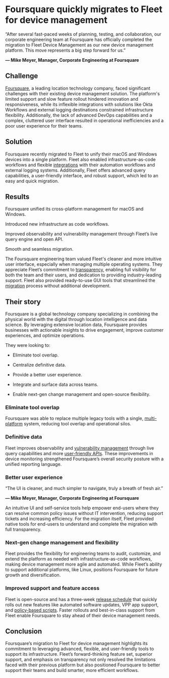 # Foursquare quickly migrates to Fleet for device management

<div purpose="attribution-quote">

“After several fast-paced weeks of planning, testing, and collaboration, our corporate engineering team at Foursquare has officially completed the migration to Fleet Device Management as our new device management platform. This move represents a big step forward for us.”

**— Mike Meyer, Manager, Corporate Engineering at Foursquare**
</div>

## Challenge

[Foursquare](https://foursquare.com/), a leading location technology company, faced significant challenges with their existing device management solution. The platform's limited support and slow feature rollout hindered innovation and responsiveness, while its inflexible integrations with solutions like Okta Workflows and external logging destinations constrained infrastructure flexibility. Additionally, the lack of advanced DevOps capabilities and a complex, cluttered user interface resulted in operational inefficiencies and a poor user experience for their teams.

## Solution

Foursquare recently migrated to Fleet to unify their macOS and Windows devices into a single platform. Fleet also enabled infrastructure-as-code workflows and flexible [integrations](https://fleetdm.com/integrations) with their automation workflows and external logging systems. Additionally, Fleet offers advanced query capabilities, a user-friendly interface, and robust support, which led to an easy and quick migration.

## Results

<div purpose="checklist">

Foursquare unified its cross-platform management for macOS and Windows.

Introduced new infrastructure as code workflows.

Improved observability and vulnerability management through Fleet’s live query engine and open API.

Smooth and seamless migration.
</div>

The Foursquare engineering team valued Fleet's cleaner and more intuitive user interface, especially when managing multiple operating systems. They appreciate Fleet’s commitment to [transparency](https://fleetdm.com/better), enabling full visibility for both the team and their users, and dedication to providing industry-leading support. Fleet also provided ready-to-use GUI tools that streamlined the [migration](https://fleetdm.com/guides/seamless-mdm-migration) process without additional development.

## Their story

Foursquare is a global technology company specializing in combining the physical world with the digital through location intelligence and data science. By leveraging extensive location data, Foursquare provides businesses with actionable insights to drive engagement, improve customer experiences, and optimize operations.

They were looking to:

- Eliminate tool overlap.

- Centralize definitive data.

- Provide a better user experience.

- Integrate and surface data across teams.

- Enable next-gen change management and open-source flexibility.


### Eliminate tool overlap

Foursquare was able to replace multiple legacy tools with a single, [multi-platform](https://fleetdm.com/device-management) system, reducing tool overlap and operational silos.

### Definitive data

Fleet improves observability and [vulnerability management](https://fleetdm.com/software-management) through live query capabilities and more [user-friendly APIs](https://fleetdm.com/docs/rest-api/rest-api). These improvements in device monitoring strengthened Foursquare’s overall security posture with a unified reporting language.

### Better user experience

<div purpose="attribution-quote">

“The UI is cleaner, and much simpler to navigate, truly a breath of fresh air.”

**— Mike Meyer, Manager, Corporate Engineering at Foursquare**
</div>

An intuitive UI and self-service tools help empower end-users where they can resolve common policy issues without IT intervention, reducing support tickets and increasing efficiency. For the migration itself, Fleet provided native tools for end-users to understand and complete the migration with full transparency.

### Next-gen change management and flexibility

Fleet provides the flexibility for engineering teams to audit, customize, and extend the platform as needed with infrastructure-as-code workflows, making device management more agile and automated. While Fleet’s ability to support additional platforms, like Linux, positions Foursquare for future growth and diversification.

### Improved support and feature access

Fleet is open-source and has a three-week [release schedule](https://github.com/fleetdm/fleet/releases) that quickly rolls out new features like automated software updates, VPP app support, and [policy-based scripts](https://fleetdm.com/guides/policy-automation-run-script). Faster rollouts and best-in-class support from Fleet enable Foursquare to stay ahead of their device management needs.


## Conclusion

Foursquare’s migration to Fleet for device management highlights its commitment to leveraging advanced, flexible, and user-friendly tools to support its infrastructure. Fleet’s forward-thinking feature set, superior support, and emphasis on transparency not only resolved the limitations faced with their previous platform but also positioned Foursquare to better support their teams and build smarter, more efficient workflows.

<call-to-action></call-to-action>

<meta name="category" value="announcements">
<meta name="authorGitHubUsername" value="Drew-P-drawers">
<meta name="authorFullName" value="Andrew Baker">
<meta name="publishedOn" value="2024-12-13">
<meta name="articleTitle" value="Foursquare quickly migrates to Fleet for Device Management">
<meta name="description" value="Foursquare quickly migrates to Fleet for Device Management">
